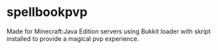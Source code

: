 # spellbookpvp
Made for Minecraft:Java Edition servers using Bukkit loader with skript installed to provide a magical pvp experience.

